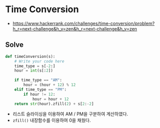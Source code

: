 # Time Conversion

- https://www.hackerrank.com/challenges/time-conversion/problem?h_r=next-challenge&h_v=zen&h_r=next-challenge&h_v=zen

## Solve

```python
def timeConversion(s):
    # Write your code here
    time_type = s[-2:]
    hour = int(s[:2])
    
    if time_type == "AM":
        hour = (hour + 12) % 12
    elif time_type == "PM":
        if hour != 12:    
            hour = hour + 12
    return str(hour).zfill(2) + s[2:-2]
```

- 리스트 슬라이싱을 이용하여 AM / PM을 구분하여 계산하였다.
- `zfill()` 내장함수를 이용하여 0을 채웠다.